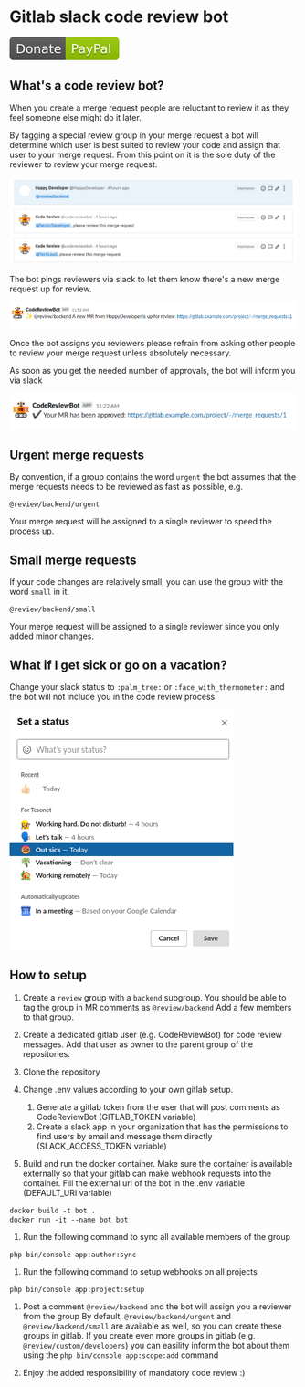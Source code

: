 # Gitlab slack code review bot

[![Donate](doc/img/paypal-green.svg)](https://www.paypal.com/donate?business=TRZXP9M47HZMJ&item_name=CodeReviewBot&currency_code=EUR)

## What's a code review bot?

When you create a merge request people are reluctant to review it as they feel someone else might do it later.

By tagging a special review group in your merge request a bot will determine which user is best suited to review your code and assign that user to your merge request. From this point on it is the sole duty of the reviewer to review your merge request.

![image](doc/img/assigned-authors.png)

The bot pings reviewers via slack to let them know there's a new merge request up for review.

![image](doc/img/ping-about-review.png)

Once the bot assigns you reviewers please refrain from asking other people to review your merge request unless absolutely necessary.

As soon as you get the needed number of approvals, the bot will inform you via slack

![image](doc/img/ping-about-approval.png)

## Urgent merge requests
By convention, if a group contains the word `urgent` the bot assumes that the merge requests needs to be reviewed as fast as possible, e.g.

```
@review/backend/urgent
```

Your merge request will be assigned to a single reviewer to speed the process up. 

## Small merge requests
If your code changes are relatively small, you can use the group with the word `small` in it.

```
@review/backend/small
```

Your merge request will be assigned to a single reviewer since you only added minor changes.

## What if I get sick or go on a vacation?

Change your slack status to `:palm_tree:` or `:face_with_thermometer:` and the bot will not include you in the code review process

![image](doc/img/status-tracking.png)

## How to setup

1.  Create a `review` group with a `backend` subgroup.
You should be able to tag the group in MR comments as `@review/backend`
Add a few members to that group.

1.  Create a dedicated gitlab user (e.g. CodeReviewBot) for code review messages. 
Add that user as owner to the parent group of the repositories.  

1.  Clone the repository

1.  Change .env values according to your own gitlab setup.
    1.  Generate a gitlab token from the user that will post comments as CodeReviewBot (GITLAB_TOKEN variable)
    1.  Create a slack app in your organization that has the permissions to find users by email and message them directly (SLACK_ACCESS_TOKEN variable)

1.  Build and run the docker container.
Make sure the container is available externally so that your gitlab can make webhook requests into the container.
Fill the external url of the bot in the .env variable (DEFAULT_URI variable)

```
docker build -t bot .
docker run -it --name bot bot
```

1.  Run the following command to sync all available members of the group

```
php bin/console app:author:sync
```

1.  Run the following command to setup webhooks on all projects

```
php bin/console app:project:setup
```

1.  Post a comment `@review/backend` and the bot will assign you a reviewer from the group
By default, `@review/backend/urgent` and `@review/backend/small` are available as well, so you can create these groups in gitlab.
If you create even more groups in gitlab (e.g. `@review/custom/developers`) you can easility
inform the bot about them using the `php bin/console app:scope:add` command

1.  Enjoy the added responsibility of mandatory code review :)
